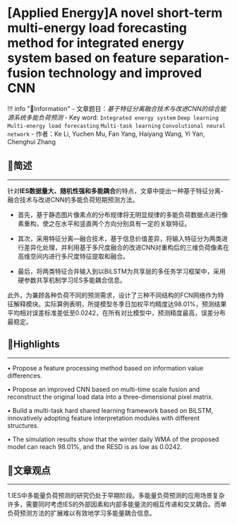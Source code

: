 # [Applied Energy]A novel short-term multi-energy load forecasting method for integrated energy system based on feature separation-fusion technology and improved CNN

!!! info "📜Information"
    - 文章题目：*基于特征分离融合技术与改进CNN的综合能源系统多能负荷预测* 
    - Key word: `Integrated energy system` `Deep learning` `Multi-energy load forecasting` `Multi-task learning` `Convolutional neural network`
    - 作者：Ke Li, Yuchen Mu, Fan Yang, Haiyang Wang, Yi Yan, Chenghui Zhang

## 📢简述

---

针对<B>IES数据量大、随机性强和多能耦合</B>的特点，文章中提出一种基于特征分离-融合技术与改进CNN的多能负荷短期预测方法。

- 首先，基于静态图片像素点的分布规律将无明显规律的多能负荷数据点进行像素重构，使之在水平和竖直两个方向分别具有一定的关联特征。

- 其次，采用特征分离—融合技术，基于信息价值差异，将输入特征分为两类进行差异化处理，并利用基于多尺度融合的改进CNN对重构后的三维负荷像素在高维空间内进行多尺度特征提取和融合。

- 最后，将两类特征合并输入到以BiLSTM为共享层的多任务学习框架中，采用硬参数共享机制学习IES多能耦合信息。

此外，为兼顾各种负荷不同的预测需求，设计了三种不同结构的FCN网络作为特征解释模块。实际算例表明，所提模型冬季日加权平均精度达98.01%，预测结果平均相对误差标准差低至0.0242，在所有对比模型中，预测精度最高，误差分布最稳定。

## 🎇Highlights

---

• Propose a feature processing method based on information value differences.

• Propose an improved CNN based on multi-time scale fusion and reconstruct the original load data into a three-dimensional pixel matrix.

• Build a multi-task hard shared learning framework based on BiLSTM, innovatively adopting feature interpretation modules with different structures.

• The simulation results show that the winter daily WMA of the proposed model can reach 98.01%, and the RESD is as low as 0.0242.

## 🎃文章观点

---

1.IES中多能量负荷预测的研究仍处于早期阶段。多能量负荷预测的应用场景复杂许多，需要同时考虑IES的外部因素和内部多能量流的相互传递和交叉耦合。而单负荷预测方法的扩展难以有效地学习多能量耦合信息。